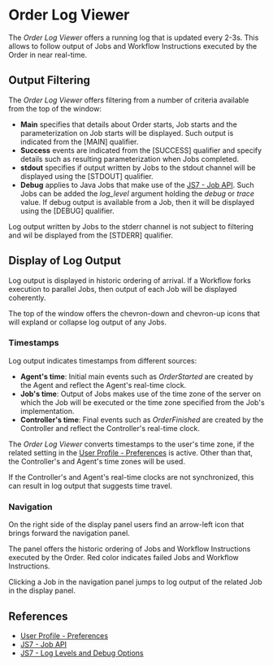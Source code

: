 # Order Log Viewer

The *Order Log Viewer* offers a running log that is updated every 2-3s. This allows to follow output of Jobs and Workflow Instructions executed by the Order in near real-time.

## Output Filtering

The *Order Log Viewer* offers filtering from a number of criteria available from the top of the window:

- **Main** specifies that details about Order starts, Job starts and the parameterization on Job starts will be displayed. Such output is indicated from the [MAIN] qualifier.
- **Success** events are indicated from the [SUCCESS] qualifier and specify details such as resulting parameterization when Jobs completed.
- **stdout** specifies if output written by Jobs to the stdout channel will be displayed using the [STDOUT] qualifier.
- **Debug** applies to Java Jobs that make use of the [JS7 - Job API](https://kb.sos-berlin.com/display/JS7/JS7+-+Job+API). Such Jobs can be added the *log_level* argument holding the *debug*  or *trace* value. If debug output is available from a Job, then it will be displayed using the [DEBUG] qualifier.

Log output written by Jobs to the stderr channel is not subject to filtering and wil be displayed from the [STDERR] qualifier.

## Display of Log Output

Log output is displayed in historic ordering of arrival. If a Workflow forks execution to parallel Jobs, then output of each Job will be displayed coherently.

The top of the window offers the chevron-down and chevron-up icons that will expland or collapse log output of any Jobs.

### Timestamps

Log output indicates timestamps from different sources:

- **Agent's time**: Initial main events such as *OrderStarted* are created by the Agent and reflect the Agent's real-time clock.
- **Job's time**: Output of Jobs makes use of the time zone of the server on which the Job will be executed or the time zone specified from the Job's implementation.
- **Controller's time**: Final events such as *OrderFinished* are created by the Controller and reflect the Controller's real-time clock.

The *Order Log Viewer* converts timestamps to the user's time zone, if the related setting in the [User Profile - Preferences](/profile-preferences) is active. Other than that, the Controller's and Agent's time zones will be used.

If the Controller's and Agent's real-time clocks are not synchronized, this can result in log output that suggests time travel.

### Navigation

On the right side of the display panel users find an arrow-left icon that brings forward the navigation panel.

The panel offers the historic ordering of Jobs and Workflow Instructions executed by the Order. Red color indicates failed Jobs and Workflow Instructions.

Clicking a Job in the navigation panel jumps to log output of the related Job in the display panel.

## References

- [User Profile - Preferences](/profile-preferences)
- [JS7 - Job API](https://kb.sos-berlin.com/display/JS7/JS7+-+Job+API)
- [JS7 - Log Levels and Debug Options](https://kb.sos-berlin.com/display/JS7/JS7+-+Log+Levels+and+Debug+Options)

